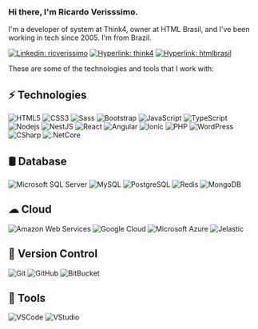 ### Hi there, I'm Ricardo Verisssimo.

I'm a developer of system at Think4, owner at HTML Brasil, and I've been working in tech since 2005. I'm from Brazil.

[![Linkedin: ricverissimo](https://img.shields.io/badge/-Linkedin-blue?style=flat-square&logo=Linkedin&logoColor=white&link=https://www.linkedin.com/in/ricverissimo/)](https://www.linkedin.com/in/ricverissimo/) [![Hyperlink: think4](https://img.shields.io/badge/-%F0%9F%94%97%20Think4-fdd600?style=flat-square&logo=hyperlink&link=https://www.think4.com.br)](https://www.think4.com.br) [![Hyperlink: htmlbrasil](https://img.shields.io/badge/-%F0%9F%94%97%20HTML%20Brasil-039919?style=flat-square&logo=hyperlink&link=https://www.htmlbrasil.com.br)](https://www.htmlbrasil.com.br)

These are some of the technologies and tools that I work with:

## ⚡ Technologies
![HTML5](https://img.shields.io/badge/-HTML5-E34F26?style=flat-square&logo=html5&logoColor=white)
![CSS3](https://img.shields.io/badge/-CSS3-1572B6?style=flat-square&logo=css3&logoColor=white)
![Sass](https://img.shields.io/badge/-Sass-CC6699?style=flat-square&logo=sass&logoColor=white)
![Bootstrap](https://img.shields.io/badge/-Bootstrap-563D7C?style=flat-square&logo=bootstrap&logoColor=white)
![JavaScript](https://img.shields.io/badge/-JavaScript-2C2255?style=flat-square&logo=javascript&logoColor=white)
![TypeScript](https://img.shields.io/badge/-TypeScript-orange?style=flat-square&logo=typescript&logoColor=white)
![Nodejs](https://img.shields.io/badge/-Nodejs-339933?style=flat-square&logo=Node.js&logoColor=white)
![NestJS](https://img.shields.io/badge/-NestJS-E0234E?style=flat-square&logo=nestjs&logoColor=white)
![React](https://img.shields.io/badge/-React-purple?style=flat-square&logo=react&logoColor=white)
![Angular](https://img.shields.io/badge/-Angular-blue?style=flat-square&logo=angular&logoColor=white)
![Ionic](https://img.shields.io/badge/-Ionic-3880FF?style=flat-square&logo=ionic&logoColor=white)
![PHP](https://img.shields.io/badge/-PHP-2C2255?style=flat-square&logo=php&logoColor=white)
![WordPress](https://img.shields.io/badge/-WordPress-blue?style=flat-square&logo=wordpress&logoColor=white)
![CSharp](https://img.shields.io/badge/-CSharp-gray?style=flat-square&logo=csharp&logoColor=white)
![.NetCore](https://img.shields.io/badge/-.NetCore-131921?style=flat-square&logo=csharp&logoColor=white)

## 🛢️ Database
![Microsoft SQL Server](https://img.shields.io/badge/-SQL%20Server-CC2927?style=flat-square&logo=microsoft-sql-server&logoColor=white)
![MySQL](https://img.shields.io/badge/-MySQL-3880FF?style=flat-square&logo=mysql&logoColor=white)
![PostgreSQL](https://img.shields.io/badge/-PostgreSQL-4479A1?style=flat-square&logo=postgresql&logoColor=white)
![Redis](https://img.shields.io/badge/-Redis-pink?style=flat-square&logo=Redis&logoColor=white)
![MongoDB](https://img.shields.io/badge/-MongoDB-green?style=flat-square&logo=mongodb&logoColor=white)

## ☁ Cloud
![Amazon Web Services](https://img.shields.io/badge/Amazon%20Web%20Services-131921?style=flat-square&logo=amazon&logoColor=white)
![Google Cloud](https://img.shields.io/badge/Google%20Cloud-E0234E?style=flat-square&logo=google-cloud&logoColor=white)
![Microsoft Azure](https://img.shields.io/badge/Microsoft%20Azure-0089D6?style=flat-square&logo=microsoft-azure&logoColor=white)
![Jelastic](https://img.shields.io/badge/-%E2%AC%A0%20Jelastic-0089D6?style=flat-square&logo=ciclone&logoColor=white)

## 🌿 Version Control
![Git](https://img.shields.io/badge/-Git-gray?style=flat-square&logo=git&logoColor=white)
![GitHub](https://img.shields.io/badge/-GitHub-purple?style=flat-square&logo=github&logoColor=white)
![BitBucket](https://img.shields.io/badge/-BitBucket-darkblue?style=flat-square&logo=bitbucket&logoColor=white)

## 🧰 Tools
![VSCode](https://img.shields.io/badge/-VSCode-007ACC?style=flat-square&logo=visual-studio-code&logoColor=white)
![VStudio](https://img.shields.io/badge/-VSudio-2C2255?style=flat-square&logo=visual-studio&logoColor=white)
